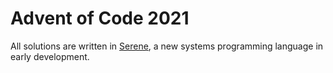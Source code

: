 # Advent of Code 2021
All solutions are written in [Serene](https://jamiemoschella.com/serene-ideas/mkdocs/site/), a new systems programming language in early development.
